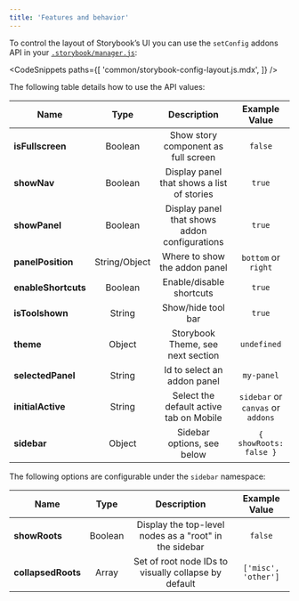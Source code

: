 ```yaml
---
title: 'Features and behavior'
---
```


To control the layout of Storybook’s UI you can use the `setConfig` addons API in your [`.storybook/manager.js`](./overview.md#configure-story-rendering):

<!-- prettier-ignore-start -->

<CodeSnippets
  paths={[
    'common/storybook-config-layout.js.mdx',
  ]}
/>

<!-- prettier-ignore-end -->

The following table details how to use the API values:

| Name                  | Type          | Description                                                   | Example Value                                  |
| ----------------------|:-------------:|:-------------------------------------------------------------:|:----------------------------------------------:|
| **isFullscreen**      | Boolean       |Show story component as full screen                            |`false`                                         |
| **showNav**           | Boolean       |Display panel that shows a list of stories                     |`true`                                          |
| **showPanel**         | Boolean       |Display panel that shows addon configurations                  |`true`                                          |
| **panelPosition**     | String/Object |Where to show the addon panel                                  |`bottom` or `right`                             |
| **enableShortcuts**   | Boolean       |Enable/disable shortcuts                                       |`true`                                          |
| **isToolshown**       | String        |Show/hide tool bar                                             |`true`                                          |
| **theme**             | Object        |Storybook Theme, see next section                              |`undefined`                                     |
| **selectedPanel**     | String        |Id to select an addon panel                                    |`my-panel`                                      |
| **initialActive**     | String        |Select the default active tab on Mobile                        |`sidebar` or `canvas` or `addons`               |
| **sidebar**           | Object        |Sidebar options, see below                                     |`{ showRoots: false }`                          |

The following options are configurable under the `sidebar` namespace:

| Name                  | Type          | Description                                                   | Example Value                                  |
| ----------------------|:-------------:|:-------------------------------------------------------------:|:----------------------------------------------:|
| **showRoots**         | Boolean       |Display the top-level nodes as a "root" in the sidebar         |`false`                                         |
| **collapsedRoots**    | Array         |Set of root node IDs to visually collapse by default           |`['misc', 'other']`                             |
